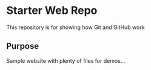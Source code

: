 # Starter Web Repo

This repository is for showing how Git and GitHub work

## Purpose

Sample website with plenty of files for demos...

### 

